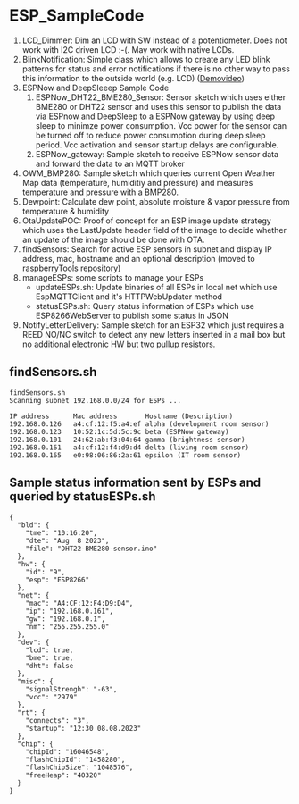 # ESP_SampleCode

1. LCD_Dimmer: Dim an LCD with SW instead of a potentiometer. Does not work with I2C driven LCD :-(. May work with native LCDs.
2. BlinkNotification: Simple class which allows to create any LED blink patterns for status and error notifications if there is no other way to pass this information to the outside world (e.g. LCD) ([Demovideo](https://www.linux-tips-and-tricks.de/BlinkNotification.mp4))
3. ESPNow and DeepSleeep Sample Code
    1. ESPNow_DHT22_BME280_Sensor: Sensor sketch which uses either BME280 or DHT22 sensor and uses this sensor to publish the data via ESPnow and DeepSleep to a ESPNow gateway by using deep sleep to minimze power consumption. Vcc power for the sensor can be turned off to reduce power consumption during deep sleep period. Vcc activation and sensor startup delays are configurable.
    2. ESPNow_gateway: Sample sketch to receive ESPNow sensor data and forward the data to an MQTT broker
4. OWM_BMP280: Sample sketch which queries current Open Weather Map data (temperature, humiditiy and pressure) and measures temperature and pressure with a BMP280.
5. Dewpoint: Calculate dew point, absolute moisture & vapor pressure from temperature & humidity
6. OtaUpdatePOC: Proof of concept for an ESP image update strategy which uses the LastUpdate header field of the image to decide whether an update of the image should be done with OTA.
7. findSensors: Search for active ESP sensors in subnet and display IP address, mac, hostname and an optional description (moved to raspberryTools repository)
8. manageESPs: some scripts to manage your ESPs
   * updateESPs.sh: Update binaries of all ESPs in local net which use EspMQTTClient and it's HTTPWebUpdater method
   * statusESPs.sh: Query status information of ESPs which use ESP8266WebServer to publish some status in JSON
9. NotifyLetterDelivery: Sample sketch for an ESP32 which just requires a REED NO/NC switch to detect any new letters inserted in a mail box but no additional electronic HW but two pullup resistors. 

## findSensors.sh

```
findSensors.sh
Scanning subnet 192.168.0.0/24 for ESPs ...

IP address      Mac address       Hostname (Description)
192.168.0.126   a4:cf:12:f5:a4:ef alpha (development room sensor)
192.168.0.123   10:52:1c:5d:5c:9c beta (ESPNow gateway)
192.168.0.101   24:62:ab:f3:04:64 gamma (brightness sensor)
192.168.0.161   a4:cf:12:f4:d9:d4 delta (living room sensor)
192.168.0.165   e0:98:06:86:2a:61 epsilon (IT room sensor)
```
## Sample status information sent by ESPs and queried by statusESPs.sh

```
{
  "bld": {
    "tme": "10:16:20",
    "dte": "Aug  8 2023",
    "file": "DHT22-BME280-sensor.ino"
  },
  "hw": {
    "id": "9",
    "esp": "ESP8266"
  },
  "net": {
    "mac": "A4:CF:12:F4:D9:D4",
    "ip": "192.168.0.161",
    "gw": "192.168.0.1",
    "nm": "255.255.255.0"
  },
  "dev": {
    "lcd": true,
    "bme": true,
    "dht": false
  },
  "misc": {
    "signalStrengh": "-63",
    "vcc": "2979"
  },
  "rt": {
    "connects": "3",
    "startup": "12:30 08.08.2023"
  },
  "chip": {
    "chipId": "16046548",
    "flashChipId": "1458280",
    "flashChipSize": "1048576",
    "freeHeap": "40320"
  }
}
```
